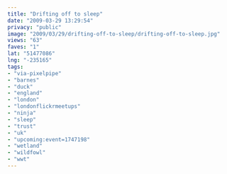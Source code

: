 ```yaml
---
title: "Drifting off to sleep"
date: "2009-03-29 13:29:54"
privacy: "public"
image: "2009/03/29/drifting-off-to-sleep/drifting-off-to-sleep.jpg"
views: "63"
faves: "1"
lat: "51477086"
lng: "-235165"
tags:
- "via-pixelpipe"
- "barnes"
- "duck"
- "england"
- "london"
- "londonflickrmeetups"
- "ninja"
- "sleep"
- "trust"
- "uk"
- "upcoming:event=1747198"
- "wetland"
- "wildfowl"
- "wwt"
---
```

<a href="/photos/2009/03/29/drifting-off-to-sleep"></a>
